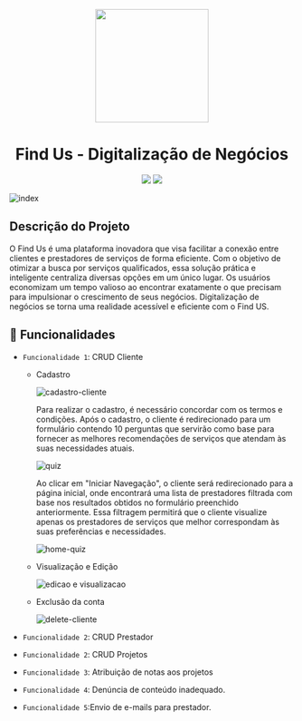 <p align="center">
    <img src="https://github.com/lariandrade/TCC-FindUs/assets/44838761/a25488f0-ef9d-421f-baef-7fff76749d10" weight="250" height="200"/>
    <h1 align="center">Find Us - Digitalização de Negócios</h1>
</p>

<p align="center">
<img src="http://img.shields.io/static/v1?label=STATUS&message=FINALIZADO&color=GREEN&style=for-the-badge"/>
<img src="http://img.shields.io/static/v1?label=NOTA&message=PENDENTE&color=WHITE&style=for-the-badge"/>
</p>

![index](https://github.com/lariandrade/TCC-FindUs/assets/44838761/3374b6a1-f946-441a-a51d-9d8a075fc114)


## Descrição do Projeto
<p style="text-justify">
  O Find Us é uma plataforma inovadora que visa facilitar a conexão entre clientes e prestadores de serviços de forma eficiente. Com o objetivo de otimizar a busca por serviços qualificados, essa solução prática e inteligente centraliza diversas opções em um único lugar. Os usuários economizam um tempo valioso ao encontrar exatamente o que precisam para impulsionar o crescimento de seus negócios.
Digitalização de negócios se torna uma realidade acessível e eficiente com o Find US. 
</p>

## 🔨 Funcionalidades
- `Funcionalidade 1`: CRUD Cliente
  - Cadastro
    
    ![cadastro-cliente](https://github.com/lariandrade/TCC-FindUs/assets/44838761/dbf6ca4d-6a0f-4b43-ad89-e456f290f148)
    
      Para realizar o cadastro, é necessário concordar com os termos e condições. Após o cadastro, o cliente é redirecionado para um formulário contendo 10 perguntas que servirão como base para fornecer as melhores recomendações de serviços que atendam às suas necessidades atuais.
    
    ![quiz](https://github.com/lariandrade/TCC-FindUs/assets/44838761/10850992-f895-48da-9995-430e3002d6ad)

    Ao clicar em "Iniciar Navegação", o cliente será redirecionado para a página inicial, onde encontrará uma lista de prestadores filtrada com base nos resultados obtidos no formulário preenchido anteriormente. Essa filtragem permitirá que o cliente visualize apenas os prestadores de serviços que melhor correspondam às suas preferências e necessidades.

    ![home-quiz](https://github.com/lariandrade/TCC-FindUs/assets/44838761/4e329bc0-ec74-48a8-91c7-5da6dc61ba84)

  - Visualização e Edição

    ![edicao e visualizacao](https://github.com/lariandrade/TCC-FindUs/assets/44838761/b40f5389-3df1-4d22-ba35-af48ab50ac35)

  - Exclusão da conta
    
    ![delete-cliente](https://github.com/lariandrade/TCC-FindUs/assets/44838761/872063bb-3771-44cc-9209-648eb3a9b483)





- `Funcionalidade 2`: CRUD Prestador
- `Funcionalidade 2`: CRUD Projetos
- `Funcionalidade 3`: Atribuição de notas aos projetos
- `Funcionalidade 4`: Denúncia de conteúdo inadequado.
- `Funcionalidade 5`:Envio de e-mails para prestador.
